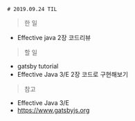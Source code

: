     # 2019.09.24 TIL

> 한 일

- Effective java 2장 코드리뷰

> 할 일

- gatsby tutorial
- Effective Java 3/E 2장 코드로 구현해보기

> 참고

- Effective Java 3/E
- https://www.gatsbyjs.org
